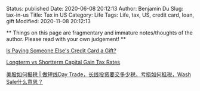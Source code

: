 Status: published
Date: 2020-06-08 20:12:13
Author: Benjamin Du
Slug: tax-in-us
Title: Tax in US
Category: Life
Tags: Life, tax, US, credit card, loan, gift
Modified: 2020-11-08 20:12:13

**
Things on this page are fragmentary and immature notes/thoughts of the author.
Please read with your own judgement!
**


[Is Paying Someone Else's Credit Card a Gift?](https://finance.zacks.com/paying-someone-elses-credit-card-gift-9237.html)

[Longterm vs Shortterm Capital Gain Tax Rates](https://www.investopedia.com/articles/personal-finance/101515/comparing-longterm-vs-shortterm-capital-gain-tax-rates.asp#:~:text=Short%2Dterm%20capital%20gains%20result,for%20more%20than%20one%20year.&text=Short%2Dterm%20gains%20are%20taxed,the%20U.S.%20income%20tax%20brackets)

[美股如何报税 | 做短线Day Trade，长线投资要交多少税，亏损如何抵税，Wash Sale什么意思？](https://www.youtube.com/watch?v=xKQaytyoECI)

